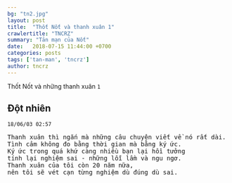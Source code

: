 ```yaml
---
bg: "tn2.jpg"
layout: post
title:  "Thốt Nốt và thanh xuân 1"
crawlertitle: "TNCRZ"
summary: "Tản mạn của Nốt"
date:   2018-07-15 11:44:00 +0700
categories: posts
tags: ['tan-man', 'tncrz']
author: tncrz
---
```

Thốt Nốt và những thanh xuân `1`

## Đột nhiên 
`18/06/03 02:57`

<pre>
Thanh xuân thì ngắn mà những câu chuyện viết về nó rất dài. 
Tình cảm không đo bằng thời gian mà bằng ký ức. 
Ký ức trong quá khứ càng nhiều bạn lại hồi tưởng
tính lại nghiệm sai - những lỗi lầm và ngu ngơ.
Thanh xuân của tôi còn 20 năm nữa, 
nên tôi sẽ vét cạn từng nghiệm dù đúng dù sai.
</pre>